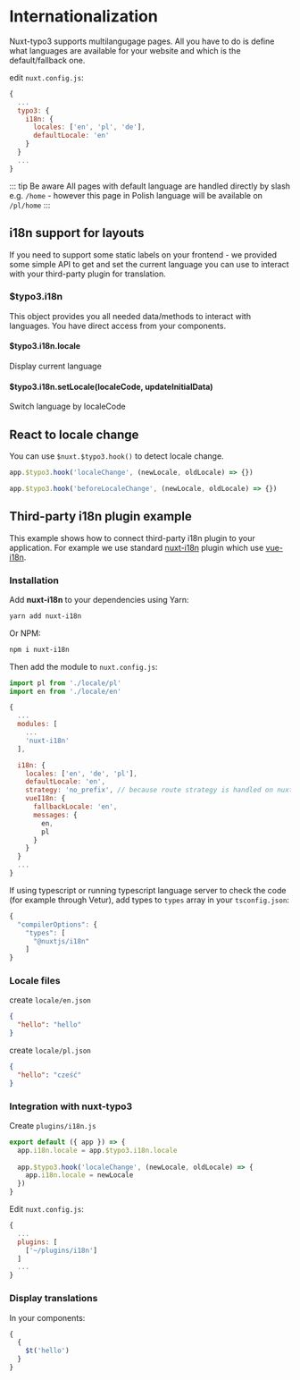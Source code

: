 # Internationalization

Nuxt-typo3 supports multilangugage pages. All you have to do is define what languages are available for your website and which is the default/fallback one.

edit `nuxt.config.js`:

```js
{
  ...
  typo3: {
    i18n: {
      locales: ['en', 'pl', 'de'],
      defaultLocale: 'en'
    }
  }
  ...
}
```

::: tip Be aware
All pages with default language are handled directly by slash e.g. `/home` - however this page in Polish language will be available on `/pl/home`
:::

## i18n support for layouts

If you need to support some static labels on your frontend - we provided some simple API to get and set the current language you can use to interact with your third-party plugin for translation.

### \$typo3.i18n

This object provides you all needed data/methods to interact with languages.
You have direct access from your components.

#### \$typo3.i18n.locale

Display current language

#### \$typo3.i18n.setLocale(localeCode, updateInitialData)

Switch language by localeCode

## React to locale change

You can use `$nuxt.$typo3.hook()` to detect locale change. 

```js
app.$typo3.hook('localeChange', (newLocale, oldLocale) => {})
```

```js
app.$typo3.hook('beforeLocaleChange', (newLocale, oldLocale) => {})
```
## Third-party i18n plugin example

This example shows how to connect third-party i18n plugin to your application. For example we use standard [nuxt-i18n](https://nuxt-community.github.io/nuxt-i18n/) plugin which use [vue-i18n](https://github.com/kazupon/vue-i18n).

### Installation

Add **nuxt-i18n** to your dependencies using Yarn:

```bash
yarn add nuxt-i18n
```

Or NPM:

```bash
npm i nuxt-i18n
```

Then add the module to `nuxt.config.js`:

```js
import pl from './locale/pl'
import en from './locale/en'

{
  ...
  modules: [
    ...
    'nuxt-i18n'
  ],

  i18n: {
    locales: ['en', 'de', 'pl'],
    defaultLocale: 'en',
    strategy: 'no_prefix', // because route strategy is handled on nuxt-typo3 side
    vueI18n: {
      fallbackLocale: 'en',
      messages: {
        en,
        pl
      }
    }
  }
  ...
}
```

If using typescript or running typescript language server to check the code (for example through Vetur), add types to `types` array in your `tsconfig.json`:

```js
{
  "compilerOptions": {
    "types": [
      "@nuxtjs/i18n"
    ]
}
```

### Locale files

create `locale/en.json`

```json
{
  "hello": "hello"
}
```

create `locale/pl.json`

```json
{
  "hello": "cześć"
}
```

### Integration with nuxt-typo3

Create `plugins/i18n.js`

```js
export default ({ app }) => {
  app.i18n.locale = app.$typo3.i18n.locale
  
  app.$typo3.hook('localeChange', (newLocale, oldLocale) => {
    app.i18n.locale = newLocale
  })
}

```

Edit `nuxt.config.js`:

```js
{
  ...
  plugins: [
    ['~/plugins/i18n']
  ]
  ...
}
```

### Display translations

In your components:

```js
{
  {
    $t('hello')
  }
}
```
